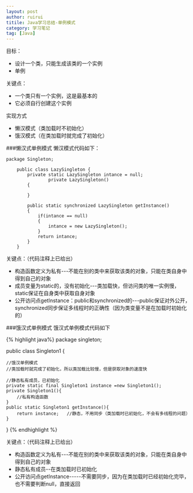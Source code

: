 ```yaml
---
layout: post
author: ruirui
titile: Java学习总结-单例模式
category: 学习笔记
tag: [Java]
---
```

目标：

* 设计一个类，只能生成该类的一个实例
* 单例

关键点：

* 一个类只有一个实例，这是最基本的
* 它必须自行创建这个实例

实现方式

* 懒汉模式（类加载时不初始化）
* 饿汉模式（在类加载时就完成了初始化）

###懒汉式单例模式
懒汉模式代码如下：

```
package Singleton;
	
	public class LazySingleton { 
	    private static LazySingleton intance = null;
	    	    private LazySingleton()
	    {
	        
	    }
	    
	    public static synchronized LazySingleton getInstance()
	    {
	        if(intance == null)
	        {
	            intance = new LazySingleton();
	        }
	        return intance;
	    }
	}
```

关键点：（代码注释上已给出）

* 构造函数定义为私有---不能在别的类中来获取该类的对象，只能在类自身中得到自己的对象
* 成员变量为static的，没有初始化---类加载快，但访问类的唯一实例慢，static保证在自身类中获取自身对象
* 公开访问点getInstance：public和synchronized的---public保证对外公开，synchronized同步保证多线程时的正确性（因为类变量不是在加载时初始化的）

<!-- more -->

###饿汉式单例模式
饿汉式单例模式代码如下

{% highlight java%}
package singleton;

public class Singleton1 {

	//饿汉单例模式
	//类加载时就完成了初始化，所以类加载比较慢，但是获取对象的速度快
	
	//静态私有成员，已初始化
	private static final Singleton1 instance =new Singleton1();
	private Singleton1(){
		//私有构造函数
	}
	public static Singleton1 getInstance(){
		return instance;   //静态，不用同步（类加载时已初始化，不会有多线程的问题）
	}
	
	

}
{% endhighlight %}

关键点：（代码注释上已给出）

* 构造函数定义为私有---不能在别的类中来获取该类的对象，只能在类自身中得到自己的对象
* 静态私有成员--在类加载时已初始化
* 公开访问点getInstance-----不需要同步，因为在类加载时已经初始化完毕，也不需要判断null，直接返回






